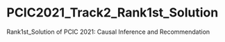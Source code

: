 # PCIC2021_Track2_Rank1st_Solution
Rank1st_Solution of PCIC 2021: Causal Inference and Recommendation 
